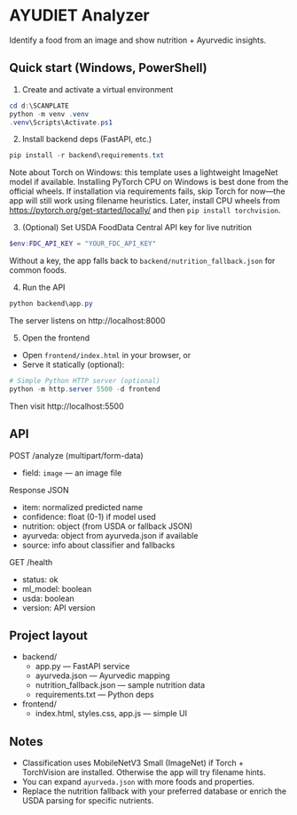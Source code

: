 # AYUDIET Analyzer

Identify a food from an image and show nutrition + Ayurvedic insights.

## Quick start (Windows, PowerShell)

1) Create and activate a virtual environment

```powershell
cd d:\SCANPLATE
python -m venv .venv
.venv\Scripts\Activate.ps1
```

2) Install backend deps (FastAPI, etc.)

```powershell
pip install -r backend\requirements.txt
```

Note about Torch on Windows: this template uses a lightweight ImageNet model if available. Installing PyTorch CPU on Windows is best done from the official wheels. If installation via requirements fails, skip Torch for now—the app will still work using filename heuristics. Later, install CPU wheels from https://pytorch.org/get-started/locally/ and then `pip install torchvision`.

3) (Optional) Set USDA FoodData Central API key for live nutrition

```powershell
$env:FDC_API_KEY = "YOUR_FDC_API_KEY"
```

Without a key, the app falls back to `backend/nutrition_fallback.json` for common foods.

4) Run the API

```powershell
python backend\app.py
```

The server listens on http://localhost:8000

5) Open the frontend

- Open `frontend/index.html` in your browser, or
- Serve it statically (optional):

```powershell
# Simple Python HTTP server (optional)
python -m http.server 5500 -d frontend
```

Then visit http://localhost:5500

## API

POST /analyze (multipart/form-data)
- field: `image` — an image file

Response JSON
- item: normalized predicted name
- confidence: float (0-1) if model used
- nutrition: object (from USDA or fallback JSON)
- ayurveda: object from ayurveda.json if available
- source: info about classifier and fallbacks

GET /health
- status: ok
- ml_model: boolean
- usda: boolean
- version: API version

## Project layout

- backend/
  - app.py — FastAPI service
  - ayurveda.json — Ayurvedic mapping
  - nutrition_fallback.json — sample nutrition data
  - requirements.txt — Python deps
- frontend/
  - index.html, styles.css, app.js — simple UI

## Notes
- Classification uses MobileNetV3 Small (ImageNet) if Torch + TorchVision are installed. Otherwise the app will try filename hints.
- You can expand `ayurveda.json` with more foods and properties.
- Replace the nutrition fallback with your preferred database or enrich the USDA parsing for specific nutrients.
